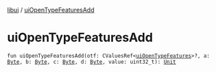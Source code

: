 [libui](index.md) / [uiOpenTypeFeaturesAdd](./ui-open-type-features-add.md)

# uiOpenTypeFeaturesAdd

`fun uiOpenTypeFeaturesAdd(otf: CValuesRef<`[`uiOpenTypeFeatures`](ui-open-type-features.md)`>?, a: `[`Byte`](https://kotlinlang.org/api/latest/jvm/stdlib/kotlin/-byte/index.html)`, b: `[`Byte`](https://kotlinlang.org/api/latest/jvm/stdlib/kotlin/-byte/index.html)`, c: `[`Byte`](https://kotlinlang.org/api/latest/jvm/stdlib/kotlin/-byte/index.html)`, d: `[`Byte`](https://kotlinlang.org/api/latest/jvm/stdlib/kotlin/-byte/index.html)`, value: uint32_t): `[`Unit`](https://kotlinlang.org/api/latest/jvm/stdlib/kotlin/-unit/index.html)
